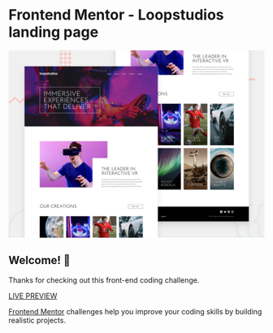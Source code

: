 # Frontend Mentor - Loopstudios landing page

![Design preview for the Loopstudios landing page coding challenge](./design/desktop-preview.jpg)

## Welcome! 👋

Thanks for checking out this front-end coding challenge.

[LIVE PREVIEW](https://loopstudios-tediko.netlify.app/)

[Frontend Mentor](https://www.frontendmentor.io) challenges help you improve your coding skills by building realistic projects.